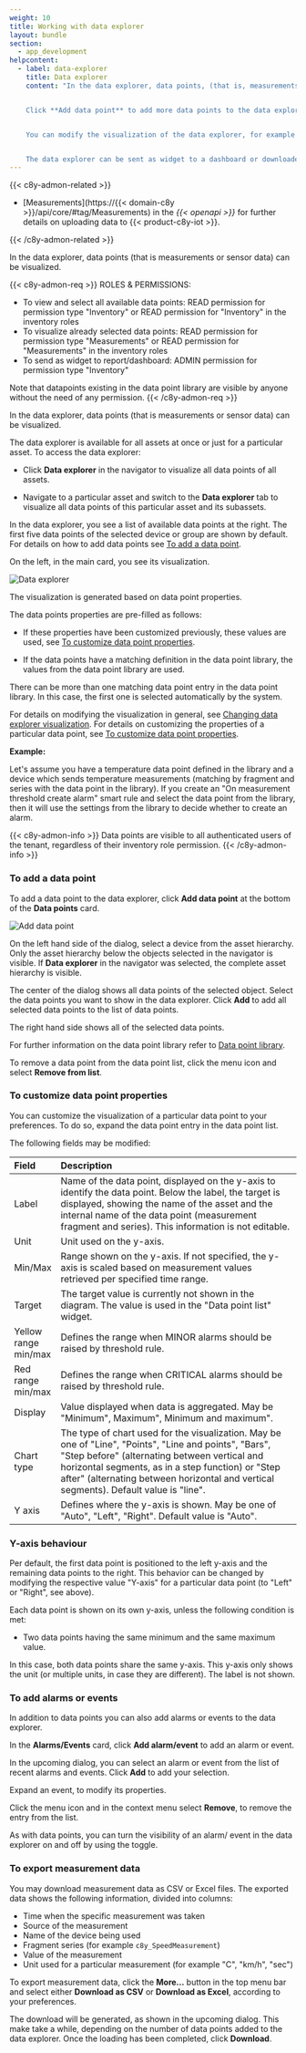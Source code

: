```yaml
---
weight: 10
title: Working with data explorer
layout: bundle
section:
  - app_development
helpcontent:
  - label: data-explorer
    title: Data explorer
    content: "In the data explorer, data points, (that is, measurements or sensor data) can be visualized. On the right, you see a list of available data points. On the left, you see its visualization.


    Click **Add data point** to add more data points to the data explorer. In addition, you can also add alarms or events.


    You can modify the visualization of the data explorer, for example change the time range being shown or aggregate the data being displayed to get an efficient overview over larger time periods.


    The data explorer can be sent as widget to a dashboard or downloaded as CSV or Excel file."
---
```


{{< c8y-admon-related >}}

- [Measurements](https://{{< domain-c8y >}}/api/core/#tag/Measurements) in the *{{< openapi >}}* for further details on uploading data to {{< product-c8y-iot >}}.

{{< /c8y-admon-related >}}


In the data explorer, data points (that is measurements or sensor data) can be visualized.

{{< c8y-admon-req >}}
ROLES & PERMISSIONS:

- To view and select all available data points: READ permission for permission type "Inventory" or READ permission for "Inventory" in the inventory roles
- To visualize already selected data points: READ permission for permission type "Measurements" or READ permission for "Measurements" in the inventory roles
- To send as widget to report/dashboard: ADMIN permission for permission type "Inventory"

Note that datapoints existing in the data point library are visible by anyone without the need of any permission.
{{< /c8y-admon-req >}}

In the data explorer, data points (that is measurements or sensor data) can be visualized.

The data explorer is available for all assets at once or just for a particular asset. To access the data explorer:

- Click **Data explorer** in the navigator to visualize all data points of all assets.

- Navigate to a particular asset and switch to the **Data explorer** tab to visualize all data points of this particular asset and its subassets.

In the data explorer, you see a list of available data points at the right. The first five data points of the selected device or group are shown by default. For details on how to add data points see [To add a data point](#add-data-points).

On the left, in the main card, you see its visualization.

![Data explorer](/images/users-guide/cockpit/cockpit-dataexplorer.png)

The visualization is generated based on data point properties.

The data points properties are pre-filled as follows:

* If these properties have been customized previously, these values are used, see [To customize data point properties](#customize-data-points).

* If the data points have a matching definition in the data point library, the values from the data point library are used.

There can be more than one matching data point entry in the data point library. In this case, the first one is selected automatically by the system.

For details on modifying the visualization in general, see [Changing data explorer visualization](#change-visualization). For details on customizing the properties of a particular data point, see [To customize data point properties](#customize-data-points).

**Example:**

Let's assume you have a temperature data point defined in the library and a device which sends temperature measurements (matching by fragment and series with the data point in the library). If you create an "On measurement threshold create alarm" smart rule and select the data point from the library, then it will use the settings from the library to decide whether to create an alarm.

{{< c8y-admon-info >}}
Data points are visible to all authenticated users of the tenant, regardless of their inventory role permission.
{{< /c8y-admon-info >}}

<a name="add-data-points"></a>
### To add a data point

To add a data point to the data explorer, click **Add data point** at the bottom of the **Data points** card.

![Add data point](/images/users-guide/cockpit/cockpit-dataexplorer-adddatapoint.png)

On the left hand side of the dialog, select a device from the asset hierarchy. Only the asset hierarchy below the objects selected in the navigator is visible. If **Data explorer** in the navigator was selected, the complete asset hierarchy is visible.

The center of the dialog shows all data points of the selected object. Select the data points you want to show in the data explorer. Click **Add** to add all selected data points to the list of data points.

The right hand side shows all of the selected data points.

For further information on the data point library refer to [Data point library](#data-point-library).

To remove a data point from the data point list, click the menu icon and select **Remove from list**.

<a name="customize-data-points"></a>
### To customize data point properties

You can customize the visualization of a particular data point to your preferences. To do so, expand the data point entry in the data point list.

The following fields may be modified:

<table>
<col style="width:15%">
<col style="width:85%">
<thead>
<tr>
<th style="text-align:left">Field</th>
<th style="text-align:left">Description</th>
</tr>
</thead>
<tbody>
<tr>
<td style="text-align:left">Label</td>
<td style="text-align:left">Name of the data point, displayed on the y-axis to identify the data point. Below the label, the target is displayed, showing the name of the asset and the internal name of the data point (measurement fragment and series). This information is not editable.</td>
</tr>
<tr>
<td style="text-align:left">Unit</td>
<td style="text-align:left">Unit used on the y-axis. </td>
</tr>
<tr>
<td style="text-align:left">Min/Max</td>
<td style="text-align:left">Range shown on the y-axis. If not specified, the y-axis is scaled based on measurement values retrieved per specified time range.</td>
</tr>
<tr>
<td style="text-align:left">Target</td>
<td style="text-align:left">The target value is currently not shown in the diagram. The value is used in the "Data point list" widget.</td>
</tr>
<tr>
<td style="text-align:left">Yellow range min/max</td>
<td style="text-align:left">Defines the range when MINOR alarms should be raised by threshold rule.  </td>
</tr>
<tr>
<td style="text-align:left">Red range min/max</td>
<td style="text-align:left">Defines the range when CRITICAL alarms should be raised by threshold rule.</td>
</tr>
<tr>
<td style="text-align:left">Display</td>
<td style="text-align:left">Value displayed when data is aggregated. May be "Minimum", Maximum", Minimum and maximum".</td>
</tr>
<tr>
<td style="text-align:left">Chart type</td>
<td style="text-align:left">The type of chart used for the visualization. May be one of "Line", "Points", "Line and points", "Bars", "Step before" (alternating between vertical and horizontal segments, as in a step function) or "Step after" (alternating between horizontal and vertical segments). Default value is "line".</td>
</tr>
<tr>
<td style="text-align:left">Y axis</td>
<td style="text-align:left">Defines where the y-axis is shown. May be one of "Auto", "Left", "Right". Default value is "Auto". </td>
</tr>
</tbody>
</table>


### Y-axis behaviour

Per default, the first data point is positioned to the left y-axis and the remaining data points to the right. This behavior can be changed by modifying the respective value "Y-axis" for a particular data point (to "Left" or "Right", see above).

Each data point is shown on its own y-axis, unless the following condition is met:

* Two data points having the same minimum and the same maximum value.

In this case, both data points share the same y-axis. This y-axis only shows the unit (or multiple units, in case they are different). The label is not shown.

### To add alarms or events

In addition to data points you can also add alarms or events to the data explorer.

In the **Alarms/Events** card, click **Add alarm/event** to add an alarm or event.

In the upcoming dialog, you can select an alarm or event from the list of recent alarms and events. Click **Add** to add your selection.

Expand an event, to modify its properties.

Click the menu icon and in the context menu select **Remove**, to remove the entry from the list.

As with data points, you can turn the visibility of an alarm/ event in the data explorer on and off by using the toggle.

<a name="export-data"></a>
### To export measurement data

You may download measurement data as CSV or Excel files. The exported data shows the following information, divided into columns:

 - Time when the specific measurement was taken
 - Source of the measurement
 - Name of the device being used
 - Fragment series (for example `c8y_SpeedMeasurement`)
 - Value of the measurement
 - Unit used for a particular measurement (for example "C", "km/h", "sec")

To export measurement data, click the **More...** button in the top menu bar and select either **Download as CSV** or **Download as Excel**, according to your preferences.

The download will be generated, as shown in the upcoming dialog. This make take a while, depending on the number of data points added to the data explorer. Once the loading has been completed, click **Download**.
